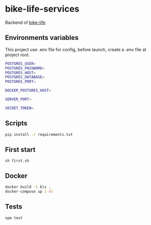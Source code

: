 # bike-life-services

Backend of [bike-life](https://github.com/1-irdA/bike-life)    

## Environments variables  

This project use .env file for config, before launch, create a .env file at project root.       

```sh
POSTGRES_USER=
POSTGRES_PASSWORD=
POSTGRES_HOST=
POSTGRES_DATABASE=
POSTGRES_PORT=

DOCKER_POSTGRES_HOST=

SERVER_PORT=

SECRET_TOKEN=
```

## Scripts

```sh
pip install -r requirements.txt
```

## First start

```
sh first.sh
```

## Docker     

```sh
docker build -t bls .
docker-compose up [-d]
```

## Tests

```sh
npm test
```